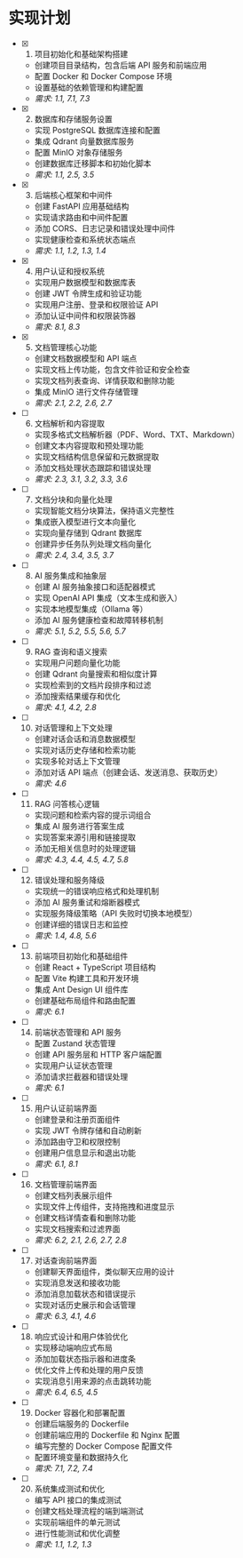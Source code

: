 # 实现计划

- [x] 1. 项目初始化和基础架构搭建

  - 创建项目目录结构，包含后端 API 服务和前端应用
  - 配置 Docker 和 Docker Compose 环境
  - 设置基础的依赖管理和构建配置
  - _需求: 1.1, 7.1, 7.3_

- [x] 2. 数据库和存储服务设置

  - 实现 PostgreSQL 数据库连接和配置
  - 集成 Qdrant 向量数据库服务
  - 配置 MinIO 对象存储服务
  - 创建数据库迁移脚本和初始化脚本
  - _需求: 1.1, 2.5, 3.5_

- [x] 3. 后端核心框架和中间件

  - 创建 FastAPI 应用基础结构
  - 实现请求路由和中间件配置
  - 添加 CORS、日志记录和错误处理中间件
  - 实现健康检查和系统状态端点
  - _需求: 1.1, 1.2, 1.3, 1.4_

- [x] 4. 用户认证和授权系统

  - 实现用户数据模型和数据库表
  - 创建 JWT 令牌生成和验证功能
  - 实现用户注册、登录和权限验证 API
  - 添加认证中间件和权限装饰器
  - _需求: 8.1, 8.3_

- [x] 5. 文档管理核心功能

  - 创建文档数据模型和 API 端点
  - 实现文档上传功能，包含文件验证和安全检查
  - 实现文档列表查询、详情获取和删除功能
  - 集成 MinIO 进行文件存储管理
  - _需求: 2.1, 2.2, 2.6, 2.7_

- [ ] 6. 文档解析和内容提取

  - 实现多格式文档解析器（PDF、Word、TXT、Markdown）
  - 创建文本内容提取和预处理功能
  - 实现文档结构信息保留和元数据提取
  - 添加文档处理状态跟踪和错误处理
  - _需求: 2.3, 3.1, 3.2, 3.3, 3.6_

- [ ] 7. 文档分块和向量化处理

  - 实现智能文档分块算法，保持语义完整性
  - 集成嵌入模型进行文本向量化
  - 实现向量存储到 Qdrant 数据库
  - 创建异步任务队列处理文档向量化
  - _需求: 2.4, 3.4, 3.5, 3.7_

- [ ] 8. AI 服务集成和抽象层

  - 创建 AI 服务抽象接口和适配器模式
  - 实现 OpenAI API 集成（文本生成和嵌入）
  - 实现本地模型集成（Ollama 等）
  - 添加 AI 服务健康检查和故障转移机制
  - _需求: 5.1, 5.2, 5.5, 5.6, 5.7_

- [ ] 9. RAG 查询和语义搜索

  - 实现用户问题向量化功能
  - 创建 Qdrant 向量搜索和相似度计算
  - 实现检索到的文档片段排序和过滤
  - 添加搜索结果缓存和优化
  - _需求: 4.1, 4.2, 2.8_

- [ ] 10. 对话管理和上下文处理

  - 创建对话会话和消息数据模型
  - 实现对话历史存储和检索功能
  - 实现多轮对话上下文管理
  - 添加对话 API 端点（创建会话、发送消息、获取历史）
  - _需求: 4.6_

- [ ] 11. RAG 问答核心逻辑

  - 实现问题和检索内容的提示词组合
  - 集成 AI 服务进行答案生成
  - 实现答案来源引用和链接提取
  - 添加无相关信息时的处理逻辑
  - _需求: 4.3, 4.4, 4.5, 4.7, 5.8_

- [ ] 12. 错误处理和服务降级

  - 实现统一的错误响应格式和处理机制
  - 添加 AI 服务重试和熔断器模式
  - 实现服务降级策略（API 失败时切换本地模型）
  - 创建详细的错误日志和监控
  - _需求: 1.4, 4.8, 5.6_

- [ ] 13. 前端项目初始化和基础组件

  - 创建 React + TypeScript 项目结构
  - 配置 Vite 构建工具和开发环境
  - 集成 Ant Design UI 组件库
  - 创建基础布局组件和路由配置
  - _需求: 6.1_

- [ ] 14. 前端状态管理和 API 服务

  - 配置 Zustand 状态管理
  - 创建 API 服务层和 HTTP 客户端配置
  - 实现用户认证状态管理
  - 添加请求拦截器和错误处理
  - _需求: 6.1_

- [ ] 15. 用户认证前端界面

  - 创建登录和注册页面组件
  - 实现 JWT 令牌存储和自动刷新
  - 添加路由守卫和权限控制
  - 创建用户信息显示和退出功能
  - _需求: 6.1, 8.1_

- [ ] 16. 文档管理前端界面

  - 创建文档列表展示组件
  - 实现文件上传组件，支持拖拽和进度显示
  - 创建文档详情查看和删除功能
  - 实现文档搜索和过滤界面
  - _需求: 6.2, 2.1, 2.6, 2.7, 2.8_

- [ ] 17. 对话查询前端界面

  - 创建聊天界面组件，类似聊天应用的设计
  - 实现消息发送和接收功能
  - 添加消息加载状态和错误提示
  - 实现对话历史展示和会话管理
  - _需求: 6.3, 4.1, 4.6_

- [ ] 18. 响应式设计和用户体验优化

  - 实现移动端响应式布局
  - 添加加载状态指示器和进度条
  - 优化文件上传和处理的用户反馈
  - 实现消息引用来源的点击跳转功能
  - _需求: 6.4, 6.5, 4.5_

- [ ] 19. Docker 容器化和部署配置

  - 创建后端服务的 Dockerfile
  - 创建前端应用的 Dockerfile 和 Nginx 配置
  - 编写完整的 Docker Compose 配置文件
  - 配置环境变量和数据持久化
  - _需求: 7.1, 7.2, 7.4_

- [ ] 20. 系统集成测试和优化
  - 编写 API 接口的集成测试
  - 创建文档处理流程的端到端测试
  - 实现前端组件的单元测试
  - 进行性能测试和优化调整
  - _需求: 1.1, 1.2, 1.3_
